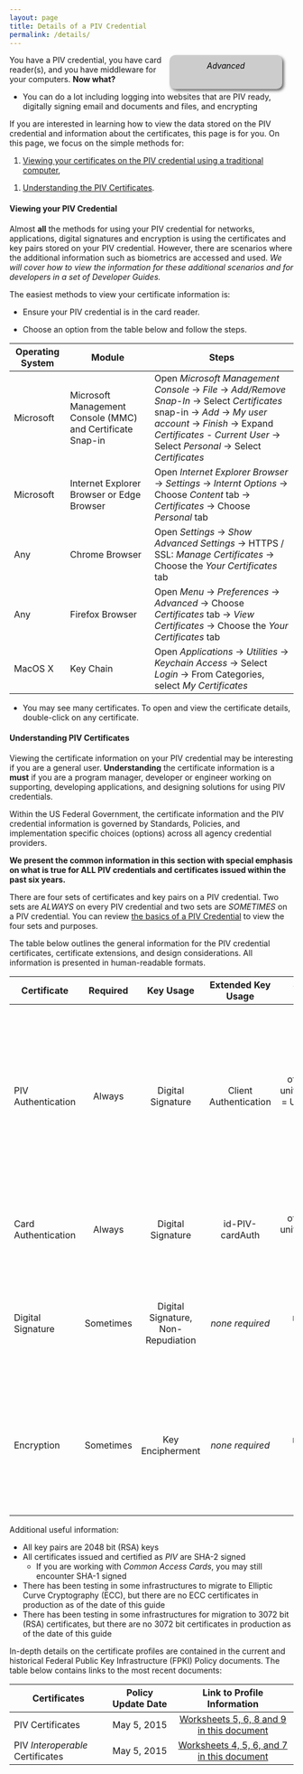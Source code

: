 ```yaml
---
layout: page
title: Details of a PIV Credential
permalink: /details/
---
```

<div style="float:right; padding:10px; margin-right:20px; border-radius:10px; width:180px; height:40px; box-shadow:3px 3px 5px 0px; text-align:center; background-color:#CCC; color:#666666">
<div style="color:#000000">
<em>Advanced</em>
</div>
</div>

You have a PIV credential, you have card reader(s), and you have middleware for your computers. **Now what?**

* You can do a lot including logging into websites that are PIV ready, digitally signing email and documents and files, and encrypting

If you are interested in learning how to view the data stored on the PIV credential and information about the certificates, this page is for you.  On this page, we focus on the simple methods for:  

1.  [Viewing your certificates on the PIV credential using a traditional computer](#viewing-your-piv-credential),  
<!-- TODO 1.  [Exporting PIV certificates to use in troubleshooting](#exporting-piv-certificates),    -->
1.  [Understanding the PIV Certificates](#understanding-piv-certificates-and-examples).    


#### Viewing your PIV Credential  
Almost **all** the methods for using your PIV credential for networks, applications, digital signatures and encryption is using the certificates and key pairs stored on your PIV credential. However, there are scenarios where the additional information such as biometrics are accessed and used. _We will cover how to view the information for these additional scenarios and for developers in a set of Developer Guides._  

The easiest methods to view your certificate information is:

* Ensure your PIV credential is in the card reader.

* Choose an option from the table below and follow the steps.

| Operating System     | Module   | Steps |
| -------------             |----|----|
| Microsoft       | Microsoft Management Console (MMC) and Certificate Snap-in  |  Open _Microsoft Management Console_ -> _File_ -> _Add/Remove Snap-In_ -> Select _Certificates_ snap-in -> _Add_ -> _My user account_ -> _Finish_ -> Expand _Certificates - Current User_ -> Select _Personal_ -> Select _Certificates_   |
| Microsoft   | Internet Explorer Browser or Edge Browser  | Open _Internet Explorer Browser_ -> _Settings_ -> _Internt Options_ -> Choose _Content_ tab -> _Certificates_ -> Choose _Personal_ tab   |
| Any   | Chrome Browser  | Open _Settings_ -> _Show Advanced Settings_ -> HTTPS / SSL: _Manage Certificates_ -> Choose the _Your Certificates_ tab  |
| Any   | Firefox Browser  | Open _Menu_ -> _Preferences_ -> _Advanced_ -> Choose _Certificates_ tab -> _View Certificates_ -> Choose the _Your Certificates_ tab|
| MacOS X   | Key Chain  | Open _Applications_ -> _Utilities_ -> _Keychain Access_ -> Select _Login_ -> From Categories, select _My Certificates_  |

* You may see many certificates.  To open and view the certificate details, double-click on any certificate.

<!-- TODO
#### Exporting PIV Certificates
We won't always be using graphical user interfaces to view the PIV credential certificates.  Throughout the guides, examples are provided of code, tools and common _command line_ options for viewing and troubleshooting configurations.  The examples may use files representing the _public_ certificate(s).    

Don't worry - the public certificates are _public_.  The private keys are still stored safely on your PIV credential and can't be exported.   -->


#### Understanding PIV Certificates
Viewing the certificate information on your PIV credential may be interesting if you are a general user.  **Understanding** the certificate information is a **must** if you are a program manager, developer or engineer working on supporting, developing applications, and designing solutions for using PIV credentials.

Within the US Federal Government, the certificate information and the PIV credential information is governed by Standards, Policies, and implementation specific choices (options) across all agency credential providers.     

**We present the common information in this section with special emphasis on what is true for ALL PIV credentials and certificates issued within the past six years.**  

There are four sets of certificates and key pairs on a PIV credential.  Two sets are *ALWAYS* on every PIV credential and two sets are *SOMETIMES* on a PIV credential.  You can review [the basics of a PIV Credential](../elements/) to view the four sets and purposes.  

The table below outlines the general information for the PIV credential certificates, certificate extensions, and design considerations.  All information is presented in human-readable formats.    

| Certificate              | Required  | Key Usage  |  Extended Key Usage  | Subject Alternative Name | Considerations |
| -------------            |:----:      |:----:               |:----:               |:----:|  ----|
| PIV Authentication       |Always      | Digital Signature            | Client Authentication           | otherName = FASC-N; uniformResourceIdentifier = UUID; Principal Name = _prefix_@_suffix_  | Principal Name values are **not** required by Policy to be present in all Subject Alternative Name extensions.  The UUID value is only required to be present for certificates issued on October 15, 2015 or later.  |
| Card Authentication      |Always      | Digital Signature            | id-PIV-cardAuth            |  otherName = FASC-N; uniformResourceIdentifier = UUID|   The UUID value is only required to be present for certificates issued on October 15, 2015 or later. |
| Digital Signature        |Sometimes      | Digital Signature, Non-Repudiation            | _none required_            |  rfc822name = email address | Email address is **not** required by Policy. Email address may be multi-valued attributes and include email aliases. |
| Encryption               |Sometimes      | Key Encipherment            | _none required_            |  rfc822name = email address |  Email address is **not** required by Policy. Multiple encryption certificates may be available representing the historical encryption key pairs available. |

Additional useful information:

*  All key pairs are 2048 bit (RSA) keys  
*  All certificates issued and certified as _PIV_ are SHA-2 signed  
   *  If you are working with _Common Access Cards_, you may still encounter SHA-1 signed  
*  There has been testing in some infrastructures to migrate to Elliptic Curve Cryptography (ECC), but there are no ECC certificates in production as of the date of this guide  
*  There has been testing in some infrastructures for migration to 3072 bit (RSA) certificates, but there are no 3072 bit certificates in production as of the date of this guide  

In-depth details on the certificate profiles are contained in the current and historical Federal Public Key Infrastructure (FPKI) Policy documents.  The table below contains links to the most recent documents:

| Certificates    | Policy Update Date  | Link to Profile Information|
| -------------            |:----:               |:----:|
| PIV Certificates           | May 5, 2015             | [Worksheets 5, 6, 8 and 9 in this document](https://www.idmanagement.gov/IDM/servlet/fileField?entityId=ka0t0000000TNP2AAO&field=File__Body__s)|
| PIV _Interoperable_ Certificates           | May 5, 2015             | [Worksheets 4, 5, 6, and 7 in this document](https://www.idmanagement.gov/IDM/servlet/fileField?entityId=ka0t0000000TN9YAAW&field=File__Body__s)|
